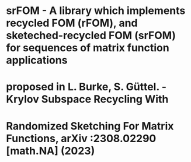 # srFOM - A library which implements recycled FOM (rFOM), and sketeched-recycled FOM (srFOM) for sequences of matrix function applications
# proposed in L. Burke, S. Güttel. - Krylov Subspace Recycling With
# Randomized Sketching For Matrix Functions, arXiv :2308.02290 [math.NA] (2023)
